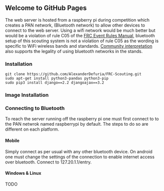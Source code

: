## Welcome to GitHub Pages

The web server is hosted from a raspberry pi during competition which creates a PAN network, (Bluetooth network) to allow other devices to connect to the web server. Using a wifi network would be much better but would be a violation of rule C05 of the [FRC Event Rules Manual](https://firstfrc.blob.core.windows.net/frc2019/EventRules/EventRulesManual.pdf), bluetooth setup of this scouting system is not a violation of rule C05 as the wording is specific to WiFi wireless bands and standards. [Community interpretation](https://www.reddit.com/r/FRC/comments/67c7z4/bluetooth_at_competitions/) also supports the legality of using bluetooth networks in the stands.


### Installation
```
git clone https://github.com/AlexanderDefuria/FRC-Scouting.git
sudo apt-get install python3-pandas python3-pip
sudo pip3 install django==2.2 djangoajax==3.2 
```

### Image Installation


### Connecting to Bluetooth
To reach the server running off the raspberry pi one must first connect to to the PAN netwrok named raspberrypi by default. The steps to do so are different on each platform. 
#### Mobile
Simply connect as per usual with any other bluetooth device. On android one must change the settings of the connection to enable internet     access over bluetooth. Connect to 127.20.1.1/entry.
#### Windows & Linux
TODO


